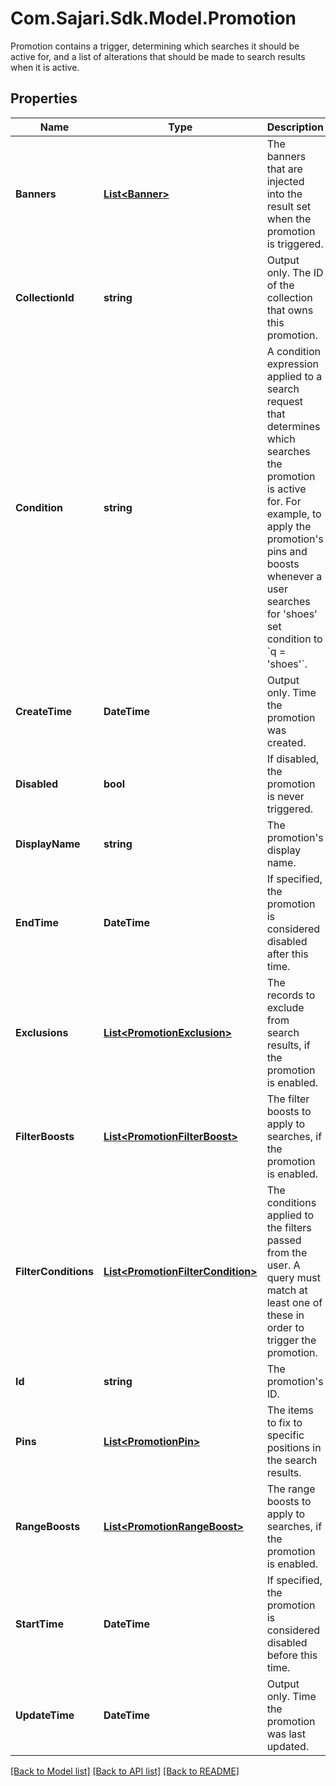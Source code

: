 # Com.Sajari.Sdk.Model.Promotion
Promotion contains a trigger, determining which searches it should be active for, and a list of alterations that should be made to search results when it is active.

## Properties

Name | Type | Description | Notes
------------ | ------------- | ------------- | -------------
**Banners** | [**List&lt;Banner&gt;**](Banner.md) | The banners that are injected into the result set when the promotion is triggered. | [optional] 
**CollectionId** | **string** | Output only. The ID of the collection that owns this promotion. | [optional] [readonly] 
**Condition** | **string** | A condition expression applied to a search request that determines which searches the promotion is active for.  For example, to apply the promotion&#39;s pins and boosts whenever a user searches for &#39;shoes&#39; set condition to &#x60;q &#x3D; &#39;shoes&#39;&#x60;. | 
**CreateTime** | **DateTime** | Output only. Time the promotion was created. | [optional] [readonly] 
**Disabled** | **bool** | If disabled, the promotion is never triggered. | [optional] 
**DisplayName** | **string** | The promotion&#39;s display name. | 
**EndTime** | **DateTime** | If specified, the promotion is considered disabled after this time. | [optional] 
**Exclusions** | [**List&lt;PromotionExclusion&gt;**](PromotionExclusion.md) | The records to exclude from search results, if the promotion is enabled. | [optional] 
**FilterBoosts** | [**List&lt;PromotionFilterBoost&gt;**](PromotionFilterBoost.md) | The filter boosts to apply to searches, if the promotion is enabled. | [optional] 
**FilterConditions** | [**List&lt;PromotionFilterCondition&gt;**](PromotionFilterCondition.md) | The conditions applied to the filters passed from the user. A query must match at least one of these in order to trigger the promotion. | [optional] 
**Id** | **string** | The promotion&#39;s ID. | [optional] 
**Pins** | [**List&lt;PromotionPin&gt;**](PromotionPin.md) | The items to fix to specific positions in the search results. | [optional] 
**RangeBoosts** | [**List&lt;PromotionRangeBoost&gt;**](PromotionRangeBoost.md) | The range boosts to apply to searches, if the promotion is enabled. | [optional] 
**StartTime** | **DateTime** | If specified, the promotion is considered disabled before this time. | [optional] 
**UpdateTime** | **DateTime** | Output only. Time the promotion was last updated. | [optional] [readonly] 

[[Back to Model list]](../README.md#documentation-for-models) [[Back to API list]](../README.md#documentation-for-api-endpoints) [[Back to README]](../README.md)

